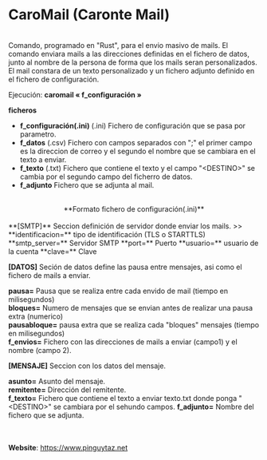 # CaroMail  (Caronte Mail)
<BR>
    Comando, programado en "Rust", para el envio masivo de mails.  
    El comando enviara mails a las direcciones definidas en el fichero de datos, junto al nombre de la persona de forma que los mails seran personalizados.  
    El mail constara de un texto personalizado y un fichero adjunto definido en el fichero de configuración.


Ejecución: **caromail &laquo; f_configuración &raquo;**  

**ficheros**  
  
* **f_configuración(.ini)**  (.ini) Fichero de configuración que se pasa por parametro.  
* **f_datos**    (.csv) Fichero con campos separados con ";" el primer campo es la direccion de correo y el segundo el nombre que se cambiara en el texto a enviar.  
* **f_texto**  (.txt) Fichero que contiene el texto y el campo "<DESTINO\>" se cambia por el segundo campo del ficherro de datos.  
* **f_adjunto**   Fichero que se adjunta al mail.  
<BR>

<CENTER>**Formato fichero de configuración(.ini)**</CENTER>  
<BR>
**[SMTP]**  Seccion definición de servidor donde enviar los mails.  
>>
**identificacion=** tipo de identificación (TLS o STARTTLS)  
**smtp_server=** Servidor SMTP  
**port=** Puerto  
**usuario=** usuario de la cuenta  
**clave=** Clave  

**[DATOS]**   Seción de datos define las pausa entre mensajes, asi como el fichero de mails a enviar.  
>>
**pausa=**  Pausa que se realiza entre cada envido de mail (tiempo en milisegundos)  
**bloques=** Numero de mensajes que se envian antes de realizar una pausa extra (numerico)  
**pausabloque=** pausa extra que se realiza cada "bloques" mensajes (tiempo en milisegundos)  
**f_envios=**    Fichero con las direcciones de mails a enviar (campo1) y el nombre (campo 2).  
  
**[MENSAJE]**    Seccion con los datos del mensaje.  
>>
**asunto=**   Asunto del mensaje.  
**remitente=** Dirección del remitente.  
**f_texto=**  Fichero que contiene el texto a enviar texto.txt donde ponga "<DESTINO\>" se cambiara por el sehundo campos.
**f_adjunto=** Nombre del fichero que se adjunta.  

<br><br>
__Website__: <https://www.pinguytaz.net>

